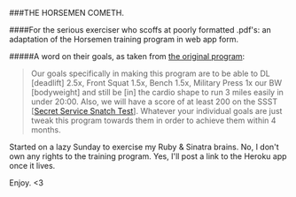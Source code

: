 ###THE HORSEMEN COMETH.

####For the serious exerciser who scoffs at poorly formatted .pdf's: an adaptation of the Horsemen training program in web app form. 

#####A word on their goals, as taken from [the original program](http://www.scribd.com/doc/61326015/Horsemen-Program):

> Our goals specifically in making this program are to be able to DL [deadlift] 2.5x, Front Squat 1.5x, Bench 1.5x, Military Press 1x our BW [bodyweight] and still be [in] the cardio shape to run 3 miles easily in under 20:00. Also, we will have a score of at least 200 on the SSST [[Secret Service Snatch Test](http://worldsstrongestlibrarian.com/2276/kettlebell-challenge-the-secret-service-snatch-test/)]. Whatever your individual goals are just tweak this program towards them in order to achieve them within 4 months.

Started on a lazy Sunday to exercise my Ruby &amp; Sinatra brains. No, I don't own any rights to the training program. Yes, I'll post a link to the Heroku app once it lives. 

Enjoy. <3